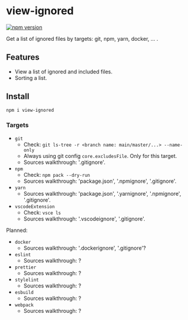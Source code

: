 # view-ignored

[![npm version](https://badge.fury.io/js/view-ignored.svg)](https://www.npmjs.com/package/view-ignored)

Get a list of ignored files by targets: git, npm, yarn, docker, ... .

## Features

- View a list of ignored and included files.
- Sorting a list.

## Install

```bash
npm i view-ignored
```

### Targets

- `git`
    - Check: `git ls-tree -r <branch name: main/master/...> --name-only`
    - Always using git config `core.excludesFile`. Only for this target.
    - Sources walkthrough: '.gitignore'.
- `npm`
    - Check: `npm pack --dry-run`
    - Sources walkthrough: 'package.json', '.npmignore', '.gitignore'.
- `yarn`
    - Sources walkthrough: 'package.json', '.yarnignore', '.npmignore', '.gitignore'.
- `vscodeExtension`
    - Check: `vsce ls`
    - Sources walkthrough: '.vscodeignore', '.gitignore'.

Planned:

- `docker`
    - Sources walkthrough: '.dockerignore', '.gitignore'?
- `eslint`
    - Sources walkthrough: ?
- `prettier`
    - Sources walkthrough: ?
- `stylelint`
    - Sources walkthrough: ?
- `esbuild`
    - Sources walkthrough: ?
- `webpack`
    - Sources walkthrough: ?